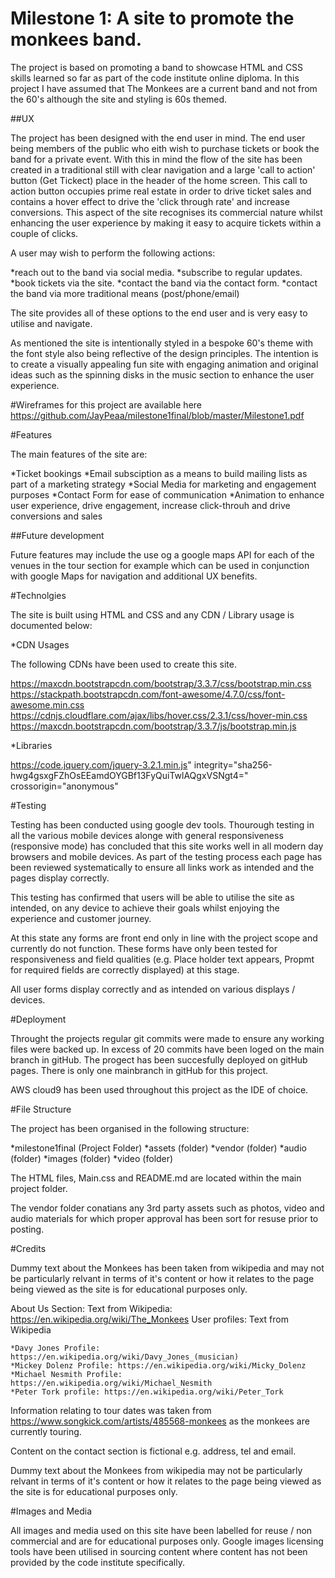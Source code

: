 

# Milestone 1: A site to promote the monkees band.

The project is based on promoting a band to showcase HTML and CSS skills learned so far as part of the code institute online diploma. In this project I have assumed that 
The Monkees are a current band and not from the 60's although the site and styling is 60s themed. 

##UX

The project has been designed with the end user in mind.  The end user being members of the public who eith wish to purchase tickets or book the band for a private event.
With this in mind the flow of the site has been created in a traditional still with clear navigation and a large 'call to action' button (Get Tickect) place in the header
of the home screen.  This call to action button occupies prime real estate in order to drive ticket sales and contains a hover effect to drive the 'click through rate' and 
increase conversions.  This aspect of the site recognises its commercial nature whilst enhancing the user experience by making it easy to acquire tickets within a couple of 
clicks.

A user may wish to perform the following actions:

*reach out to the band via social media.
*subscribe to regular updates.
*book tickets via the site.
*contact the band via the contact form.
*contact the band via more traditional means (post/phone/email)

The site provides all of these options to the end user and is very easy to utilise and navigate.

As mentioned the site is intentionally styled in a bespoke 60's theme with the font style also being reflective of the design principles.  The intention is to create a 
visually appealing fun site with engaging animation and original ideas such as the spinning disks in the music section to enhance the user experience.

#Wireframes for this project are available here https://github.com/JayPeaa/milestone1final/blob/master/Milestone1.pdf

#Features

The main features of the site are:

*Ticket bookings
*Email subsciption as a means to build mailing lists as part of a marketing strategy
*Social Media for marketing and engagement purposes
*Contact Form for ease of communication
*Animation to enhance user experience, drive engagement, increase click-throuh and drive conversions and sales

##Future development

Future features may include the use og a google maps API for each of the venues in the tour section for example which can be used in conjunction with google
Maps for navigation and additional UX benefits.

#Technolgies

The site is built using HTML and CSS and any CDN / Library usage is documented below:

*CDN Usages

The following CDNs have been used to create this site.

https://maxcdn.bootstrapcdn.com/bootstrap/3.3.7/css/bootstrap.min.css
https://stackpath.bootstrapcdn.com/font-awesome/4.7.0/css/font-awesome.min.css
https://cdnjs.cloudflare.com/ajax/libs/hover.css/2.3.1/css/hover-min.css
https://maxcdn.bootstrapcdn.com/bootstrap/3.3.7/js/bootstrap.min.js

*Libraries

https://code.jquery.com/jquery-3.2.1.min.js" integrity="sha256-hwg4gsxgFZhOsEEamdOYGBf13FyQuiTwlAQgxVSNgt4=" crossorigin="anonymous"

#Testing

Testing has been conducted using google dev tools. Thourough testing in all the various mobile devices alonge with general responsiveness (responsive mode) has concluded
that this site works well in all modern day browsers and mobile devices. As part of the testing process each page has been reviewed systematically to ensure all links
work as intended and the pages display correctly.  

This testing has confirmed that users will be able to utilise the site as intended, on any device to achieve their goals whilst enjoying the experience and customer journey.

At this state any forms are front end only in line with the project scope and currently do not function. These forms have only been tested for responsiveness and 
field qualities (e.g. Place holder text appears, Propmt for required fields are correctly displayed) at this stage.

All user forms display correctly and as intended on various displays / devices.

#Deployment

Throught the projects regular git commits were made to ensure any working files were backed up. In excess of 20 commits have been loged on the main branch in gitHub.
The progect has been succesfully deployed on gitHub pages.  There is only one mainbranch in gitHub for this project.

AWS cloud9 has been used throughout this project as the IDE of choice.  

#File Structure

The project has been organised in the following structure:

*milestone1final (Project Folder)
*assets (folder)
    *vendor (folder)
        *audio (folder)
        *images (folder)
        *video (folder)
        
The HTML files, Main.css and README.md are located within the main project folder.

The vendor folder conatians any 3rd party assets such as photos, video and audio materials for which proper approval has been sort for resuse prior to posting.

#Credits

Dummy text about the Monkees has been taken from wikipedia and may not be particularly relvant in terms of it's content or how it relates to the page
being viewed as the site is for educational purposes only.

About Us Section: Text from Wikipedia: https://en.wikipedia.org/wiki/The_Monkees
User profiles: Text from Wikipedia

    *Davy Jones Profile: https://en.wikipedia.org/wiki/Davy_Jones_(musician)
    *Mickey Dolenz Profile: https://en.wikipedia.org/wiki/Micky_Dolenz
    *Michael Nesmith Profile: https://en.wikipedia.org/wiki/Michael_Nesmith
    *Peter Tork profile: https://en.wikipedia.org/wiki/Peter_Tork
    
Information relating to tour dates was taken from https://www.songkick.com/artists/485568-monkees as the monkees are currently touring.

Content on the contact section is fictional e.g. address, tel and email.

Dummy text about the Monkees from wikipedia may not be particularly relvant in terms of it's content or how it relates to the page
being viewed as the site is for educational purposes only.

#Images and Media

All images and media used on this site have been labelled for reuse / non commercial and are for educational purposes only.  Google images licensing tools
have been utilised in sourcing content where content has not been provided by the code institute specifically.
